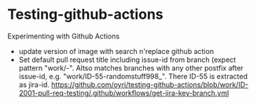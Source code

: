 # Testing-github-actions
Experimenting with Github Actions
* update version of image with search n'replace github action
* Set default pull request title including issue-id from branch (expect pattern "work/<word>-<digits>". Altso matches branches with any other postfix after issue-id, e.g. "work/ID-55-randomstuff998_". There ID-55 is extracted as jira-id. https://github.com/oyri/testing-github-actions/blob/work/ID-2001-pull-req-testing/.github/workflows/get-jira-key-branch.yml
